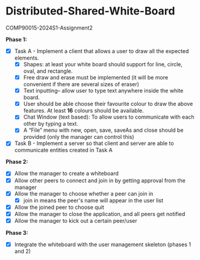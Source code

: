 # Distributed-Shared-White-Board
COMP90015-2024S1-Assignment2

**Phase 1:**
 - [x] Task A - Implement a client that allows a user to draw all the expected elements.
	 - [x] Shapes: at least your white board should support for line, circle, oval, and rectangle.
	 - [x] Free draw and erase must be implemented (it will be more convenient if there are several sizes of eraser)
	 - [x] Text inputting– allow user to type text anywhere inside the white board.
	 - [x] User should be able choose their favourite colour to draw the above features. At least **16** colours should be available.
	 - [x] Chat Window (text based): To allow users to communicate with each other by typing a text.
	 - [x] A “File” menu with new, open, save, saveAs and close should be provided (only the manager can control this)
 - [x] Task B - Implement a server so that client and server are able to communicate entities created in Task A

**Phase 2:**
 - [x] Allow the manager to create a whiteboard
 - [x] Allow other peers to connect and join in by getting approval from the manager
 - [x] Allow the manager to choose whether a peer can join in
	 - [x] join in means the peer's name will appear in the user list
 - [x] Allow the joined peer to choose quit
 - [x] Allow the manager to close the application, and all peers get notified
 - [x] Allow the manager to kick out a certain peer/user

**Phase 3:**
 - [x] Integrate the whiteboard with the user management skeleton (phases 1 and 2)
